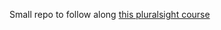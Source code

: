 Small repo to follow along [this pluralsight course](https://app.pluralsight.com/library/courses/python-natural-language-processing/table-of-contents)
